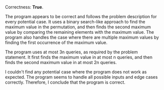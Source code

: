 Correctness: **True**.

The program appears to be correct and follows the problem description for every potential case. It uses a binary search-like approach to find the maximum value in the permutation, and then finds the second maximum value by comparing the remaining elements with the maximum value. The program also handles the case where there are multiple maximum values by finding the first occurrence of the maximum value.

The program uses at most 3n queries, as required by the problem statement. It first finds the maximum value in at most n queries, and then finds the second maximum value in at most 2n queries.

I couldn't find any potential case where the program does not work as expected. The program seems to handle all possible inputs and edge cases correctly. Therefore, I conclude that the program is correct.
